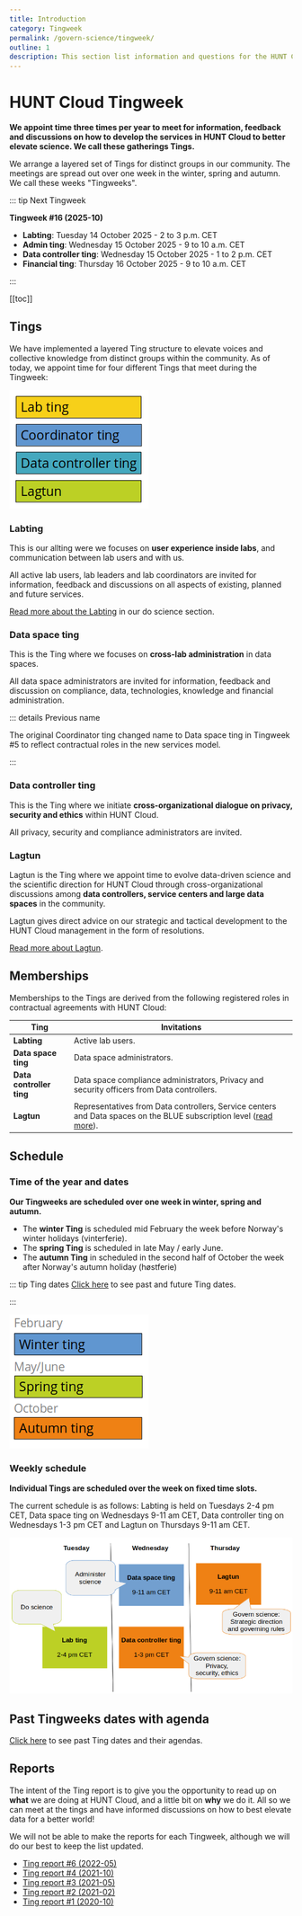 ```yaml
---
title: Introduction
category: Tingweek
permalink: /govern-science/tingweek/
outline: 1
description: This section list information and questions for the HUNT Cloud Tingweek.
---
```


# HUNT Cloud Tingweek

**We appoint time three times per year to meet for information, feedback and discussions on how to develop the services in HUNT Cloud to better elevate science. We call these gatherings Tings.**

We arrange a layered set of Tings for distinct groups in our community. The meetings are spread out over one week in the winter, spring and autumn. We call these weeks "Tingweeks".

::: tip Next Tingweek

**Tingweek #16 (2025-10)**

- **Labting**: Tuesday 14 October 2025 - 2 to 3 p.m. CET
- **Admin ting**: Wednesday 15 October 2025 - 9 to 10 a.m. CET
- **Data controller ting**: Wednesday 15 October 2025 - 1 to 2 p.m. CET
- **Financial ting**: Thursday 16 October 2025 - 9 to 10 a.m. CET

:::

[[toc]]

## Tings

We have implemented a layered Ting structure to elevate voices and collective knowledge from distinct groups within the community. As of today, we appoint time for four different Tings that meet during the Tingweek:

![Tingweek tings](./images/tingweek-tings.png)

### Labting

This is our allting were we focuses on **user experience inside labs**, and communication between lab users and with us.

All active lab users, lab leaders and lab coordinators are invited for information, feedback and discussions on all aspects of existing, planned and future services.

[Read more about the Labting](/do-science/community/labting) in our do science section.

### Data space ting

This is the Ting where we focuses on **cross-lab administration** in data spaces.

All data space administrators are invited for information, feedback and discussion on compliance, data, technologies, knowledge and financial administration.

::: details Previous name

The original Coordinator ting changed name to Data space ting in Tingweek #5 to reflect contractual roles in the new services model.

:::

### Data controller ting

This is the Ting where we initiate **cross-organizational dialogue on privacy, security and ethics** within HUNT Cloud.

All privacy, security and compliance administrators are invited.

### Lagtun

Lagtun is the Ting where we appoint time to evolve data-driven science and the scientific direction for HUNT Cloud through cross-organizational discussions among **data controllers, service centers and large data spaces** in the community.

Lagtun gives direct advice on our strategic and tactical development to the HUNT Cloud management in the form of resolutions.

[Read more about Lagtun](/govern-science/tingweek/lagtun).

## Memberships

Memberships to the Tings are derived from the following registered roles in contractual agreements with HUNT Cloud:

| Ting                     | Invitations                                                                                                                                                       |
| ------------------------ | ----------------------------------------------------------------------------------------------------------------------------------------------------------------- |
| **Labting**              | Active lab users.                                                                                                                                                 |
| **Data space ting**      | Data space administrators.                                                                                                                                        |
| **Data controller ting** | Data space compliance administrators, Privacy and security officers from Data controllers.                                                                        |
| **Lagtun**               | Representatives from Data controllers, Service centers and Data spaces on the BLUE subscription level ([read more](/govern-science/tingweek/lagtun/#attendance)). |

## Schedule

### Time of the year and dates

**Our Tingweeks are scheduled over one week in winter, spring and autumn.**

- The **winter Ting** is scheduled mid February the week before Norway's winter holidays (vinterferie).
- The **spring Ting** is scheduled in late May / early June.
- The **autumn Ting** in scheduled in the second half of October the week after Norway's autumn holiday (høstferie)

::: tip Ting dates
[Click here](/govern-science/tingweek/dates) to see past and future Ting dates.

:::

![Ting schedule year](./images/tingweek-schedule-year.png)

### Weekly schedule

**Individual Tings are scheduled over the week on fixed time slots.**

The current schedule is as follows: Labting is held on Tuesdays 2-4 pm CET, Data space ting on Wednesdays 9-11 am CET, Data controller ting on Wednesdays 1-3 pm CET and Lagtun on Thursdays 9-11 am CET.

!["Tingweek schedule"](./images/tingweek-schedule-times.png)

## Past Tingweeks dates with agenda

[Click here](/govern-science/tingweek/dates) to see past Ting dates and their agendas.

## Reports

The intent of the Ting report is to give you the opportunity to read up on **what** we are doing at HUNT Cloud, and a little bit on **why** we do it. All so we can meet at the tings and have informed discussions on how to best elevate data for a better world!

We will not be able to make the reports for each Tingweek, although we will do our best to keep the list updated.

- [Ting report #6 (2022-05)](https://assets.hdc.ntnu.no/assets/tingweek/hunt-cloud-tingweek6-report.pdf)
- [Ting report #4 (2021-10)](https://assets.hdc.ntnu.no/assets/tingweek/hunt-cloud-tingweek4-report.pdf)
- [Ting report #3 (2021-05)](https://assets.hdc.ntnu.no/assets/tingweek/hunt-cloud-tingweek3-report.pdf)
- [Ting report #2 (2021-02)](https://assets.hdc.ntnu.no/assets/tingweek/hunt-cloud-tingweek2-report.pdf)
- [Ting report #1 (2020-10)](https://assets.hdc.ntnu.no/assets/tingweek/hunt-cloud-tingweek1-report.pdf)
